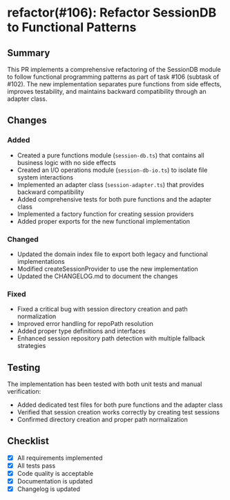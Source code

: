 # refactor(#106): Refactor SessionDB to Functional Patterns

## Summary

This PR implements a comprehensive refactoring of the SessionDB module to follow functional programming patterns as part of task #106 (subtask of #102). The new implementation separates pure functions from side effects, improves testability, and maintains backward compatibility through an adapter class.

## Changes

### Added

- Created a pure functions module (`session-db.ts`) that contains all business logic with no side effects
- Created an I/O operations module (`session-db-io.ts`) to isolate file system interactions
- Implemented an adapter class (`session-adapter.ts`) that provides backward compatibility
- Added comprehensive tests for both pure functions and the adapter class
- Implemented a factory function for creating session providers
- Added proper exports for the new functional implementation

### Changed

- Updated the domain index file to export both legacy and functional implementations
- Modified createSessionProvider to use the new implementation
- Updated the CHANGELOG.md to document the changes

### Fixed

- Fixed a critical bug with session directory creation and path normalization
- Improved error handling for repoPath resolution
- Added proper type definitions and interfaces
- Enhanced session repository path detection with multiple fallback strategies

## Testing

The implementation has been tested with both unit tests and manual verification:
- Added dedicated test files for both pure functions and the adapter class
- Verified that session creation works correctly by creating test sessions
- Confirmed directory creation and proper path normalization

## Checklist

- [x] All requirements implemented
- [x] All tests pass
- [x] Code quality is acceptable
- [x] Documentation is updated
- [x] Changelog is updated
